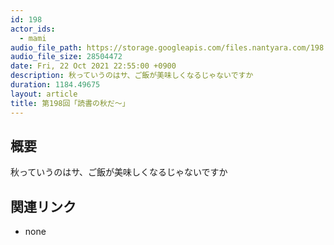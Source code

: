 ```yaml
---
id: 198
actor_ids:
  - mami
audio_file_path: https://storage.googleapis.com/files.nantyara.com/198.mp3
audio_file_size: 28504472
date: Fri, 22 Oct 2021 22:55:00 +0900
description: 秋っていうのはサ、ご飯が美味しくなるじゃないですか
duration: 1184.49675
layout: article
title: 第198回「読書の秋だ〜」
---
```

## 概要

秋っていうのはサ、ご飯が美味しくなるじゃないですか

## 関連リンク

* none
